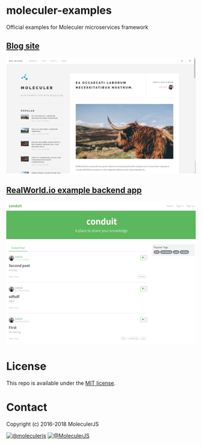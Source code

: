 # moleculer-examples
Official examples for Moleculer microservices framework

## [Blog site](blog/)
[![Blog screenshot](assets/screenshots/blog-screenshot.jpg)](blog/)

## [RealWorld.io example backend app](conduit/)
[![RealWorld screenshot](assets/screenshots/conduit-screenshot.png)](conduit/)

# License
This repo is available under the [MIT license](https://tldrlegal.com/license/mit-license).

# Contact
Copyright (c) 2016-2018 MoleculerJS

[![@moleculerjs](https://img.shields.io/badge/github-moleculerjs-green.svg)](https://github.com/moleculerjs) [![@MoleculerJS](https://img.shields.io/badge/twitter-MoleculerJS-blue.svg)](https://twitter.com/MoleculerJS)